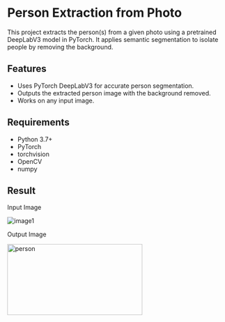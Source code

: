 # Person Extraction from Photo

This project extracts the person(s) from a given photo using a pretrained DeepLabV3 model in PyTorch. It applies semantic segmentation to isolate people by removing the background.

## Features
- Uses PyTorch DeepLabV3 for accurate person segmentation.
- Outputs the extracted person image with the background removed.
- Works on any input image.

## Requirements

- Python 3.7+
- PyTorch
- torchvision
- OpenCV
- numpy

## Result

Input Image 


![image1](https://github.com/user-attachments/assets/740d951b-9102-4205-bf7a-cdecb9f3df48)

Output Image


<img width="310" height="163" alt="person" src="https://github.com/user-attachments/assets/49408389-ffed-4bd8-9cec-7336d51f476f" />
